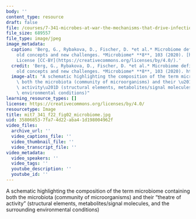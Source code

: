```yaml
---
body: ''
content_type: resource
draft: false
file: /courses/7-341-microbes-at-war-the-mechanisms-that-drive-infectious-diseases-fall-2022/mit7_341_f22_fig02_microbiome.jpg
file_size: 689557
file_type: image/jpeg
image_metadata:
  caption: 'Berg, G., Rybakova, D., Fischer, D. *et al.* Microbiome definition re-visited:
    old concepts and new challenges. *Microbiome* **8**, 103 (2020). [https://doi.org/10.1186/s40168-020-00875-0](https://doi.org/10.1186/s40168-020-00875-0).
    License [CC-BY](https://creativecommons.org/licenses/by/4.0/).'
  credit: 'Berg, G., Rybakova, D., Fischer, D. *et al.* Microbiome definition re-visited:
    old concepts and new challenges. *Microbiome* **8**, 103 (2020). https://doi.org/10.1186/s40168-020-00875-0'
  image-alt: "A schematic highlighting the composition of the term microbiome containing\
    \ both the microbiota (community of microorganisms) and their \u201Ctheatre of\
    \ activity\u201D (structural elements, metabolites/signal molecules, and the surrounding\
    \ environmental conditions)"
learning_resource_types: []
license: https://creativecommons.org/licenses/by/4.0/
resourcetype: Image
title: mit7_341_f22_fig02_microbiome.jpg
uid: 35806853-7fa7-4d22-aba4-1d198004962f
video_files:
  archive_url: ''
  video_captions_file: ''
  video_thumbnail_file: ''
  video_transcript_file: ''
video_metadata:
  video_speakers: ''
  video_tags: ''
  youtube_description: ''
  youtube_id: ''
---
```

A schematic highlighting the composition of the term microbiome containing both the microbiota (community of microorganisms) and their “theatre of activity” (structural elements, metabolites/signal molecules, and the surrounding environmental conditions)
